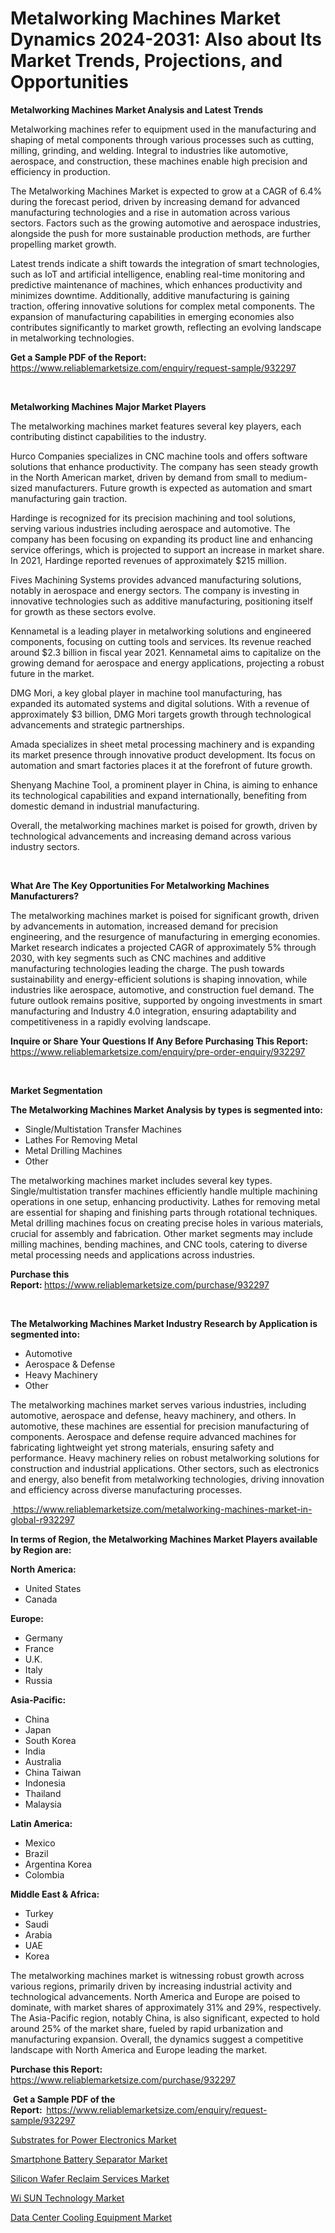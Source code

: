 <p><h1>Metalworking Machines Market Dynamics 2024-2031: Also about Its Market Trends, Projections, and Opportunities</h1></p><p><strong>Metalworking Machines Market Analysis and Latest Trends</strong></p>
<p><p>Metalworking machines refer to equipment used in the manufacturing and shaping of metal components through various processes such as cutting, milling, grinding, and welding. Integral to industries like automotive, aerospace, and construction, these machines enable high precision and efficiency in production.</p><p>The Metalworking Machines Market is expected to grow at a CAGR of 6.4% during the forecast period, driven by increasing demand for advanced manufacturing technologies and a rise in automation across various sectors. Factors such as the growing automotive and aerospace industries, alongside the push for more sustainable production methods, are further propelling market growth.</p><p>Latest trends indicate a shift towards the integration of smart technologies, such as IoT and artificial intelligence, enabling real-time monitoring and predictive maintenance of machines, which enhances productivity and minimizes downtime. Additionally, additive manufacturing is gaining traction, offering innovative solutions for complex metal components. The expansion of manufacturing capabilities in emerging economies also contributes significantly to market growth, reflecting an evolving landscape in metalworking technologies.</p></p>
<p><strong>Get a Sample PDF of the Report:&nbsp;</strong> <a href="https://www.reliablemarketsize.com/enquiry/request-sample/932297?utm_campaign=1103&utm_medium=2&utm_source=Github&utm_content=ia&utm_term=11102024&utm_id=metalworking-machines">https://www.reliablemarketsize.com/enquiry/request-sample/932297</a></p>
<p>&nbsp;</p>
<p><strong>Metalworking Machines Major Market Players</strong></p>
<p><p>The metalworking machines market features several key players, each contributing distinct capabilities to the industry. </p><p>Hurco Companies specializes in CNC machine tools and offers software solutions that enhance productivity. The company has seen steady growth in the North American market, driven by demand from small to medium-sized manufacturers. Future growth is expected as automation and smart manufacturing gain traction.</p><p>Hardinge is recognized for its precision machining and tool solutions, serving various industries including aerospace and automotive. The company has been focusing on expanding its product line and enhancing service offerings, which is projected to support an increase in market share. In 2021, Hardinge reported revenues of approximately $215 million.</p><p>Fives Machining Systems provides advanced manufacturing solutions, notably in aerospace and energy sectors. The company is investing in innovative technologies such as additive manufacturing, positioning itself for growth as these sectors evolve.</p><p>Kennametal is a leading player in metalworking solutions and engineered components, focusing on cutting tools and services. Its revenue reached around $2.3 billion in fiscal year 2021. Kennametal aims to capitalize on the growing demand for aerospace and energy applications, projecting a robust future in the market.</p><p>DMG Mori, a key global player in machine tool manufacturing, has expanded its automated systems and digital solutions. With a revenue of approximately $3 billion, DMG Mori targets growth through technological advancements and strategic partnerships.</p><p>Amada specializes in sheet metal processing machinery and is expanding its market presence through innovative product development. Its focus on automation and smart factories places it at the forefront of future growth.</p><p>Shenyang Machine Tool, a prominent player in China, is aiming to enhance its technological capabilities and expand internationally, benefiting from domestic demand in industrial manufacturing. </p><p>Overall, the metalworking machines market is poised for growth, driven by technological advancements and increasing demand across various industry sectors.</p></p>
<p>&nbsp;</p>
<p><strong>What Are The Key Opportunities For Metalworking Machines Manufacturers?</strong></p>
<p><p>The metalworking machines market is poised for significant growth, driven by advancements in automation, increased demand for precision engineering, and the resurgence of manufacturing in emerging economies. Market research indicates a projected CAGR of approximately 5% through 2030, with key segments such as CNC machines and additive manufacturing technologies leading the charge. The push towards sustainability and energy-efficient solutions is shaping innovation, while industries like aerospace, automotive, and construction fuel demand. The future outlook remains positive, supported by ongoing investments in smart manufacturing and Industry 4.0 integration, ensuring adaptability and competitiveness in a rapidly evolving landscape.</p></p>
<p><strong>Inquire or Share Your Questions If Any Before Purchasing This Report:</strong> <a href="https://www.reliablemarketsize.com/enquiry/pre-order-enquiry/932297?utm_campaign=1103&utm_medium=2&utm_source=Github&utm_content=ia&utm_term=11102024&utm_id=metalworking-machines">https://www.reliablemarketsize.com/enquiry/pre-order-enquiry/932297</a></p>
<p>&nbsp;</p>
<p><strong>Market Segmentation</strong></p>
<p><strong>The Metalworking Machines Market Analysis by types is segmented into:</strong></p>
<p><ul><li>Single/Multistation Transfer Machines</li><li>Lathes For Removing Metal</li><li>Metal Drilling Machines</li><li>Other</li></ul></p>
<p><p>The metalworking machines market includes several key types. Single/multistation transfer machines efficiently handle multiple machining operations in one setup, enhancing productivity. Lathes for removing metal are essential for shaping and finishing parts through rotational techniques. Metal drilling machines focus on creating precise holes in various materials, crucial for assembly and fabrication. Other market segments may include milling machines, bending machines, and CNC tools, catering to diverse metal processing needs and applications across industries.</p></p>
<p><strong>Purchase this Report:&nbsp;</strong><a href="https://www.reliablemarketsize.com/purchase/932297?utm_campaign=1103&utm_medium=2&utm_source=Github&utm_content=ia&utm_term=11102024&utm_id=metalworking-machines">https://www.reliablemarketsize.com/purchase/932297</a></p>
<p>&nbsp;</p>
<p><strong>The Metalworking Machines Market Industry Research by Application is segmented into:</strong></p>
<p><ul><li>Automotive</li><li>Aerospace & Defense</li><li>Heavy Machinery</li><li>Other</li></ul></p>
<p><p>The metalworking machines market serves various industries, including automotive, aerospace and defense, heavy machinery, and others. In automotive, these machines are essential for precision manufacturing of components. Aerospace and defense require advanced machines for fabricating lightweight yet strong materials, ensuring safety and performance. Heavy machinery relies on robust metalworking solutions for construction and industrial applications. Other sectors, such as electronics and energy, also benefit from metalworking technologies, driving innovation and efficiency across diverse manufacturing processes.</p></p>
<p><a href="https://www.reliablemarketsize.com/metalworking-machines-market-in-global-r932297?utm_campaign=1103&utm_medium=2&utm_source=Github&utm_content=ia&utm_term=11102024&utm_id=metalworking-machines">&nbsp;https://www.reliablemarketsize.com/metalworking-machines-market-in-global-r932297</a></p>
<p><strong>In terms of Region, the Metalworking Machines Market Players available by Region are:</strong></p>
<p>
    <p> <strong> North America: </strong>
        <ul>
            <li>United States</li>
            <li>Canada</li>
        </ul>
        </p> 
    <p> <strong> Europe: </strong>
        <ul>
            <li>Germany</li>
            <li>France</li>
            <li>U.K.</li>
            <li>Italy</li>
            <li>Russia</li>
        </ul>
        </p> 
    <p> <strong> Asia-Pacific: </strong>
        <ul>
            <li>China</li>
            <li>Japan</li>
            <li>South Korea</li>
            <li>India</li>
            <li>Australia</li>
            <li>China Taiwan</li>
            <li>Indonesia</li>
            <li>Thailand</li>
            <li>Malaysia</li>
        </ul>
        </p> 
    <p> <strong> Latin America: </strong>
        <ul>
            <li>Mexico</li>
            <li>Brazil</li>
            <li>Argentina Korea</li>
            <li>Colombia</li>
        </ul>
        </p> 
    <p> <strong> Middle East & Africa: </strong>
        <ul>
            <li>Turkey</li>
            <li>Saudi</li>
            <li>Arabia</li>
            <li>UAE</li>
            <li>Korea</li>
        </ul>
    </p>
    </p>
<p><p>The metalworking machines market is witnessing robust growth across various regions, primarily driven by increasing industrial activity and technological advancements. North America and Europe are poised to dominate, with market shares of approximately 31% and 29%, respectively. The Asia-Pacific region, notably China, is also significant, expected to hold around 25% of the market share, fueled by rapid urbanization and manufacturing expansion. Overall, the dynamics suggest a competitive landscape with North America and Europe leading the market.</p></p>
<p><strong>Purchase this Report: </strong><a href="https://www.reliablemarketsize.com/purchase/932297?utm_campaign=1103&utm_medium=2&utm_source=Github&utm_content=ia&utm_term=11102024&utm_id=metalworking-machines">https://www.reliablemarketsize.com/purchase/932297</a></p>
<p>&nbsp;<strong>Get a Sample PDF of the Report:&nbsp;&nbsp;</strong><a href="https://www.reliablemarketsize.com/enquiry/request-sample/932297?utm_campaign=1103&utm_medium=2&utm_source=Github&utm_content=ia&utm_term=11102024&utm_id=metalworking-machines">https://www.reliablemarketsize.com/enquiry/request-sample/932297</a></p>
<p><strong></strong></p>
<p><p><a href="https://www.linkedin.com/pulse/substrates-power-electronics-industry-sector-new-technologies-0mcze?utm_campaign=1103&utm_medium=2&utm_source=Github&utm_content=ia&utm_term=11102024&utm_id=metalworking-machines">Substrates for Power Electronics Market</a></p><p><a href="https://www.linkedin.com/pulse/market-forecasting-change-global-smartphone-battery-separator-btxgf?utm_campaign=1103&utm_medium=2&utm_source=Github&utm_content=ia&utm_term=11102024&utm_id=metalworking-machines">Smartphone Battery Separator Market</a></p><p><a href="https://www.linkedin.com/pulse/silicon-wafer-reclaim-services-market-revolution-2024-2031-vlszf?utm_campaign=1103&utm_medium=2&utm_source=Github&utm_content=ia&utm_term=11102024&utm_id=metalworking-machines">Silicon Wafer Reclaim Services Market</a></p><p><a href="https://issuu.com/reportprime-2/docs/wi-sun-technology-market-size-2030._a8cbac00178e95?utm_campaign=1103&utm_medium=2&utm_source=Github&utm_content=ia&utm_term=11102024&utm_id=metalworking-machines">Wi SUN Technology Market</a></p><p><a href="https://issuu.com/reportprime-2/docs/data-center-cooling-equipment-marke_2b0f5cf560fc09?utm_campaign=1103&utm_medium=2&utm_source=Github&utm_content=ia&utm_term=11102024&utm_id=metalworking-machines">Data Center Cooling Equipment Market</a></p></p>